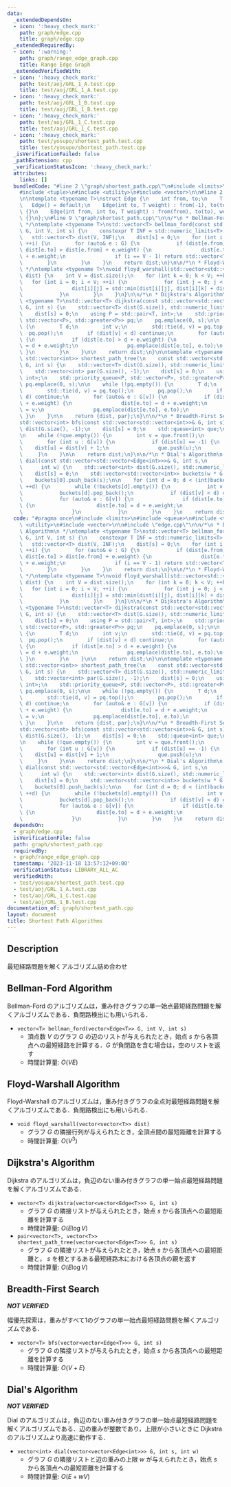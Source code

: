 ```yaml
---
data:
  _extendedDependsOn:
  - icon: ':heavy_check_mark:'
    path: graph/edge.cpp
    title: graph/edge.cpp
  _extendedRequiredBy:
  - icon: ':warning:'
    path: graph/range_edge_graph.cpp
    title: Range Edge Graph
  _extendedVerifiedWith:
  - icon: ':heavy_check_mark:'
    path: test/aoj/GRL_1_A.test.cpp
    title: test/aoj/GRL_1_A.test.cpp
  - icon: ':heavy_check_mark:'
    path: test/aoj/GRL_1_B.test.cpp
    title: test/aoj/GRL_1_B.test.cpp
  - icon: ':heavy_check_mark:'
    path: test/aoj/GRL_1_C.test.cpp
    title: test/aoj/GRL_1_C.test.cpp
  - icon: ':heavy_check_mark:'
    path: test/yosupo/shortest_path.test.cpp
    title: test/yosupo/shortest_path.test.cpp
  _isVerificationFailed: false
  _pathExtension: cpp
  _verificationStatusIcon: ':heavy_check_mark:'
  attributes:
    links: []
  bundledCode: "#line 2 \"graph/shortest_path.cpp\"\n#include <limits>\n#include <queue>\n\
    #include <tuple>\n#include <utility>\n#include <vector>\n\n#line 2 \"graph/edge.cpp\"\
    \n\ntemplate <typename T>\nstruct Edge {\n    int from, to;\n    T weight;\n \
    \   Edge() = default;\n    Edge(int to, T weight) : from(-1), to(to), weight(weight)\
    \ {}\n    Edge(int from, int to, T weight) : from(from), to(to), weight(weight)\
    \ {}\n};\n#line 9 \"graph/shortest_path.cpp\"\n\n/*\n * Bellman-Ford Algorithm\n\
    \ */\ntemplate <typename T>\nstd::vector<T> bellman_ford(const std::vector<Edge<T>>&\
    \ G, int V, int s) {\n    constexpr T INF = std::numeric_limits<T>::max();\n \
    \   std::vector<T> dist(V, INF);\n    dist[s] = 0;\n    for (int i = 0; i < V;\
    \ ++i) {\n        for (auto& e : G) {\n            if (dist[e.from] != INF &&\
    \ dist[e.to] > dist[e.from] + e.weight) {\n                dist[e.to] = dist[e.from]\
    \ + e.weight;\n                if (i == V - 1) return std::vector<T>();\n    \
    \        }\n        }\n    }\n    return dist;\n}\n\n/*\n * Floyd-Warshall Algorithm\n\
    \ */\ntemplate <typename T>\nvoid floyd_warshall(std::vector<std::vector<T>>&\
    \ dist) {\n    int V = dist.size();\n    for (int k = 0; k < V; ++k) {\n     \
    \   for (int i = 0; i < V; ++i) {\n            for (int j = 0; j < V; ++j) {\n\
    \                dist[i][j] = std::min(dist[i][j], dist[i][k] + dist[k][j]);\n\
    \            }\n        }\n    }\n}\n\n/*\n * Dijkstra's Algorithm\n */\ntemplate\
    \ <typename T>\nstd::vector<T> dijkstra(const std::vector<std::vector<Edge<T>>>&\
    \ G, int s) {\n    std::vector<T> dist(G.size(), std::numeric_limits<T>::max());\n\
    \    dist[s] = 0;\n    using P = std::pair<T, int>;\n    std::priority_queue<P,\
    \ std::vector<P>, std::greater<P>> pq;\n    pq.emplace(0, s);\n\n    while (!pq.empty())\
    \ {\n        T d;\n        int v;\n        std::tie(d, v) = pq.top();\n      \
    \  pq.pop();\n        if (dist[v] < d) continue;\n        for (auto& e : G[v])\
    \ {\n            if (dist[e.to] > d + e.weight) {\n                dist[e.to]\
    \ = d + e.weight;\n                pq.emplace(dist[e.to], e.to);\n           \
    \ }\n        }\n    }\n\n    return dist;\n}\n\ntemplate <typename T>\nstd::pair<std::vector<T>,\
    \ std::vector<int>> shortest_path_tree(\n    const std::vector<std::vector<Edge<T>>>&\
    \ G, int s) {\n    std::vector<T> dist(G.size(), std::numeric_limits<T>::max());\n\
    \    std::vector<int> par(G.size(), -1);\n    dist[s] = 0;\n    using P = std::pair<T,\
    \ int>;\n    std::priority_queue<P, std::vector<P>, std::greater<P>> pq;\n   \
    \ pq.emplace(0, s);\n\n    while (!pq.empty()) {\n        T d;\n        int v;\n\
    \        std::tie(d, v) = pq.top();\n        pq.pop();\n        if (dist[v] <\
    \ d) continue;\n        for (auto& e : G[v]) {\n            if (dist[e.to] > d\
    \ + e.weight) {\n                dist[e.to] = d + e.weight;\n                par[e.to]\
    \ = v;\n                pq.emplace(dist[e.to], e.to);\n            }\n       \
    \ }\n    }\n\n    return {dist, par};\n}\n\n/*\n * Breadth-First Search\n */\n\
    std::vector<int> bfs(const std::vector<std::vector<int>>& G, int s) {\n    std::vector<int>\
    \ dist(G.size(), -1);\n    dist[s] = 0;\n    std::queue<int> que;\n    que.push(s);\n\
    \n    while (!que.empty()) {\n        int v = que.front();\n        que.pop();\n\
    \        for (int u : G[v]) {\n            if (dist[u] == -1) {\n            \
    \    dist[u] = dist[v] + 1;\n                que.push(u);\n            }\n   \
    \     }\n    }\n\n    return dist;\n}\n\n/*\n * Dial's Algorithm\n */\nstd::vector<int>\
    \ dial(const std::vector<std::vector<Edge<int>>>& G, int s,\n                \
    \      int w) {\n    std::vector<int> dist(G.size(), std::numeric_limits<int>::max());\n\
    \    dist[s] = 0;\n    std::vector<std::vector<int>> buckets(w * G.size(), std::vector<int>());\n\
    \    buckets[0].push_back(s);\n\n    for (int d = 0; d < (int)buckets.size();\
    \ ++d) {\n        while (!buckets[d].empty()) {\n            int v = buckets[d].back();\n\
    \            buckets[d].pop_back();\n            if (dist[v] < d) continue;\n\
    \            for (auto& e : G[v]) {\n                if (dist[e.to] > d + e.weight)\
    \ {\n                    dist[e.to] = d + e.weight;\n                    buckets[dist[e.to]].push_back(e.to);\n\
    \                }\n            }\n        }\n    }\n    return dist;\n}\n"
  code: "#pragma once\n#include <limits>\n#include <queue>\n#include <tuple>\n#include\
    \ <utility>\n#include <vector>\n\n#include \"edge.cpp\"\n\n/*\n * Bellman-Ford\
    \ Algorithm\n */\ntemplate <typename T>\nstd::vector<T> bellman_ford(const std::vector<Edge<T>>&\
    \ G, int V, int s) {\n    constexpr T INF = std::numeric_limits<T>::max();\n \
    \   std::vector<T> dist(V, INF);\n    dist[s] = 0;\n    for (int i = 0; i < V;\
    \ ++i) {\n        for (auto& e : G) {\n            if (dist[e.from] != INF &&\
    \ dist[e.to] > dist[e.from] + e.weight) {\n                dist[e.to] = dist[e.from]\
    \ + e.weight;\n                if (i == V - 1) return std::vector<T>();\n    \
    \        }\n        }\n    }\n    return dist;\n}\n\n/*\n * Floyd-Warshall Algorithm\n\
    \ */\ntemplate <typename T>\nvoid floyd_warshall(std::vector<std::vector<T>>&\
    \ dist) {\n    int V = dist.size();\n    for (int k = 0; k < V; ++k) {\n     \
    \   for (int i = 0; i < V; ++i) {\n            for (int j = 0; j < V; ++j) {\n\
    \                dist[i][j] = std::min(dist[i][j], dist[i][k] + dist[k][j]);\n\
    \            }\n        }\n    }\n}\n\n/*\n * Dijkstra's Algorithm\n */\ntemplate\
    \ <typename T>\nstd::vector<T> dijkstra(const std::vector<std::vector<Edge<T>>>&\
    \ G, int s) {\n    std::vector<T> dist(G.size(), std::numeric_limits<T>::max());\n\
    \    dist[s] = 0;\n    using P = std::pair<T, int>;\n    std::priority_queue<P,\
    \ std::vector<P>, std::greater<P>> pq;\n    pq.emplace(0, s);\n\n    while (!pq.empty())\
    \ {\n        T d;\n        int v;\n        std::tie(d, v) = pq.top();\n      \
    \  pq.pop();\n        if (dist[v] < d) continue;\n        for (auto& e : G[v])\
    \ {\n            if (dist[e.to] > d + e.weight) {\n                dist[e.to]\
    \ = d + e.weight;\n                pq.emplace(dist[e.to], e.to);\n           \
    \ }\n        }\n    }\n\n    return dist;\n}\n\ntemplate <typename T>\nstd::pair<std::vector<T>,\
    \ std::vector<int>> shortest_path_tree(\n    const std::vector<std::vector<Edge<T>>>&\
    \ G, int s) {\n    std::vector<T> dist(G.size(), std::numeric_limits<T>::max());\n\
    \    std::vector<int> par(G.size(), -1);\n    dist[s] = 0;\n    using P = std::pair<T,\
    \ int>;\n    std::priority_queue<P, std::vector<P>, std::greater<P>> pq;\n   \
    \ pq.emplace(0, s);\n\n    while (!pq.empty()) {\n        T d;\n        int v;\n\
    \        std::tie(d, v) = pq.top();\n        pq.pop();\n        if (dist[v] <\
    \ d) continue;\n        for (auto& e : G[v]) {\n            if (dist[e.to] > d\
    \ + e.weight) {\n                dist[e.to] = d + e.weight;\n                par[e.to]\
    \ = v;\n                pq.emplace(dist[e.to], e.to);\n            }\n       \
    \ }\n    }\n\n    return {dist, par};\n}\n\n/*\n * Breadth-First Search\n */\n\
    std::vector<int> bfs(const std::vector<std::vector<int>>& G, int s) {\n    std::vector<int>\
    \ dist(G.size(), -1);\n    dist[s] = 0;\n    std::queue<int> que;\n    que.push(s);\n\
    \n    while (!que.empty()) {\n        int v = que.front();\n        que.pop();\n\
    \        for (int u : G[v]) {\n            if (dist[u] == -1) {\n            \
    \    dist[u] = dist[v] + 1;\n                que.push(u);\n            }\n   \
    \     }\n    }\n\n    return dist;\n}\n\n/*\n * Dial's Algorithm\n */\nstd::vector<int>\
    \ dial(const std::vector<std::vector<Edge<int>>>& G, int s,\n                \
    \      int w) {\n    std::vector<int> dist(G.size(), std::numeric_limits<int>::max());\n\
    \    dist[s] = 0;\n    std::vector<std::vector<int>> buckets(w * G.size(), std::vector<int>());\n\
    \    buckets[0].push_back(s);\n\n    for (int d = 0; d < (int)buckets.size();\
    \ ++d) {\n        while (!buckets[d].empty()) {\n            int v = buckets[d].back();\n\
    \            buckets[d].pop_back();\n            if (dist[v] < d) continue;\n\
    \            for (auto& e : G[v]) {\n                if (dist[e.to] > d + e.weight)\
    \ {\n                    dist[e.to] = d + e.weight;\n                    buckets[dist[e.to]].push_back(e.to);\n\
    \                }\n            }\n        }\n    }\n    return dist;\n}"
  dependsOn:
  - graph/edge.cpp
  isVerificationFile: false
  path: graph/shortest_path.cpp
  requiredBy:
  - graph/range_edge_graph.cpp
  timestamp: '2023-11-18 13:57:12+09:00'
  verificationStatus: LIBRARY_ALL_AC
  verifiedWith:
  - test/yosupo/shortest_path.test.cpp
  - test/aoj/GRL_1_A.test.cpp
  - test/aoj/GRL_1_C.test.cpp
  - test/aoj/GRL_1_B.test.cpp
documentation_of: graph/shortest_path.cpp
layout: document
title: Shortest Path Algorithms
---
```


## Description

最短経路問題を解くアルゴリズム詰め合わせ

## Bellman-Ford Algorithm

Bellman-Ford のアルゴリズムは，重み付きグラフの単一始点最短経路問題を解くアルゴリズムである．負閉路検出にも用いられる．

- `vector<T> bellman_ford(vector<Edge<T>> G, int V, int s)`
    - 頂点数 $V$ のグラフ $G$ の辺のリストが与えられたとき，始点 $s$ から各頂点への最短経路を計算する．$G$ が負閉路を含む場合は，空のリストを返す
    - 時間計算量: $O(VE)$

## Floyd-Warshall Algorithm

Floyd-Warshall のアルゴリズムは，重み付きグラフの全点対最短経路問題を解くアルゴリズムである．負閉路検出にも用いられる．

- `void floyd_warshall(vector<vector<T>> dist)`
    - グラフ $G$ の隣接行列が与えられたとき，全頂点間の最短距離を計算する
    - 時間計算量: $O(V^3)$

## Dijkstra's Algorithm

Dijkstra のアルゴリズムは，負辺のない重み付きグラフの単一始点最短経路問題を解くアルゴリズムである．

- `vector<T> dijkstra(vector<vector<Edge<T>>> G, int s)`
    - グラフ $G$ の隣接リストが与えられたとき，始点 $s$ から各頂点への最短距離を計算する
    - 時間計算量: $O(E \log V)$
- `pair<vector<T>, vector<T>> shortest_path_tree(vector<vector<Edge<T>>> G, int s)`
    - グラフ $G$ の隣接リストが与えられたとき，始点 $s$ から各頂点への最短距離と， $s$ を根とするある最短経路木における各頂点の親を返す
    - 時間計算量: $O(E \log V)$

## Breadth-First Search

***NOT VERIFIED***

幅優先探索は，重みがすべて1のグラフの単一始点最短経路問題を解くアルゴリズムである．

- `vector<T> bfs(vector<vector<Edge<T>>> G, int s)`
    - グラフ $G$ の隣接リストが与えられたとき，始点 $s$ から各頂点への最短距離を計算する
    - 時間計算量: $O(V + E)$

## Dial's Algorithm

***NOT VERIFIED***

Dial のアルゴリズムは，負辺のない重み付きグラフの単一始点最短経路問題を解くアルゴリズムである．辺の重みが整数であり，上限が小さいときに Dijkstra のアルゴリズムより高速に動作する．

- `vector<int> dial(vector<vector<Edge<int>>> G, int s, int w)`
    - グラフ $G$ の隣接リストと辺の重みの上限 $w$ が与えられたとき，始点 $s$ から各頂点への最短距離を計算する
    - 時間計算量: $O(E + wV)$